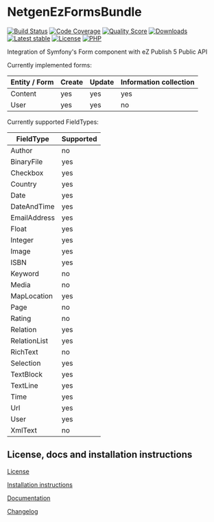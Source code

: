 NetgenEzFormsBundle
===================

[![Build Status](https://img.shields.io/travis/netgen/NetgenEzFormsBundle.svg?style=flat-square)](https://travis-ci.org/netgen/NetgenEzFormsBundle)
[![Code Coverage](https://img.shields.io/codecov/c/github/netgen/NetgenEzFormsBundle.svg?style=flat-square)](https://codecov.io/gh/netgen/NetgenEzFormsBundle)
[![Quality Score](https://img.shields.io/scrutinizer/g/netgen/NetgenEzFormsBundle.svg?style=flat-square)](https://scrutinizer-ci.com/g/netgen/NetgenEzFormsBundle)
[![Downloads](https://img.shields.io/packagist/dt/netgen/ez-forms-bundle.svg?style=flat-square)](https://packagist.org/packages/netgen/ez-forms-bundle/stats)
[![Latest stable](https://img.shields.io/packagist/v/netgen/ez-forms-bundle.svg?style=flat-square)](https://packagist.org/packages/netgen/ez-forms-bundle)
[![License](https://img.shields.io/github/license/netgen/NetgenEzFormsBundle.svg?style=flat-square)](LICENSE)
[![PHP](https://img.shields.io/badge/php-%3E%3D%205.6-8892BF.svg?style=flat-square)](https://secure.php.net/)

Integration of Symfony's Form component with eZ Publish 5 Public API

Currently implemented forms:

| Entity / Form             | Create | Update | Information collection
| ------------- | --- | --- | ---
| Content      | yes | yes | yes
| User      | yes | yes | no

Currently supported FieldTypes:

| FieldType             | Supported
| ------------- | ---
| Author         | no
| BinaryFile     | yes
| Checkbox       | yes
| Country        | yes
| Date           | yes
| DateAndTime    | yes
| EmailAddress   | yes
| Float          | yes
| Integer        | yes
| Image          | yes
| ISBN           | yes
| Keyword        | no
| Media          | no
| MapLocation    | yes
| Page           | no
| Rating         | no
| Relation       | yes
| RelationList   | yes
| RichText       | no
| Selection      | yes
| TextBlock      | yes
| TextLine       | yes
| Time           | yes
| Url            | yes
| User           | yes
| XmlText        | no

License, docs and installation instructions
-------------------------------------------

[License](LICENSE)

[Installation instructions](doc/INSTALL.md)

[Documentation](doc/DOC.md)

[Changelog](doc/CHANGELOG.md)
